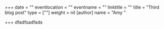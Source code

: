 +++
date = ""
eventlocation = ""
eventname = ""
linktitle = ""
title = "Third blog post"
type = [""]
weight = nil
[author]
name = "Amy "

+++
dfadfsadfads